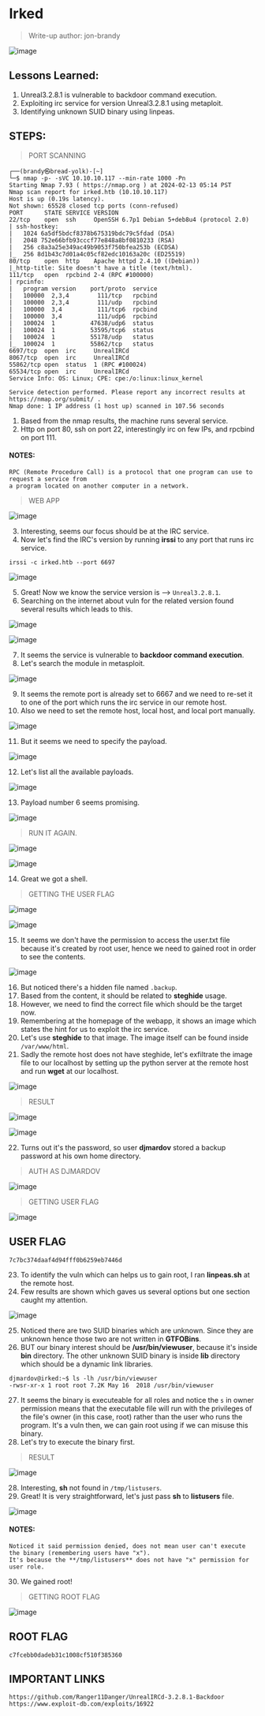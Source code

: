 # Irked
> Write-up author: jon-brandy

![image](https://github.com/jon-brandy/hackthebox/assets/70703371/b829affd-39fa-473d-9d82-2270d552f7af)


## Lessons Learned:
1. Unreal3.2.8.1 is vulnerable to backdoor command execution.
2. Exploiting irc service for version Unreal3.2.8.1 using metaploit.
3. Identifying unknown SUID binary using linpeas.

## STEPS:
> PORT SCANNING

```
┌──(brandy㉿bread-yolk)-[~]
└─$ nmap -p- -sVC 10.10.10.117 --min-rate 1000 -Pn
Starting Nmap 7.93 ( https://nmap.org ) at 2024-02-13 05:14 PST
Nmap scan report for irked.htb (10.10.10.117)
Host is up (0.19s latency).
Not shown: 65528 closed tcp ports (conn-refused)
PORT      STATE SERVICE VERSION
22/tcp    open  ssh     OpenSSH 6.7p1 Debian 5+deb8u4 (protocol 2.0)
| ssh-hostkey: 
|   1024 6a5df5bdcf8378b675319bdc79c5fdad (DSA)
|   2048 752e66bfb93cccf77e848a8bf0810233 (RSA)
|   256 c8a3a25e349ac49b9053f750bfea253b (ECDSA)
|_  256 8d1b43c7d01a4c05cf82edc10163a20c (ED25519)
80/tcp    open  http    Apache httpd 2.4.10 ((Debian))
|_http-title: Site doesn't have a title (text/html).
111/tcp   open  rpcbind 2-4 (RPC #100000)
| rpcinfo: 
|   program version    port/proto  service
|   100000  2,3,4        111/tcp   rpcbind
|   100000  2,3,4        111/udp   rpcbind
|   100000  3,4          111/tcp6  rpcbind
|   100000  3,4          111/udp6  rpcbind
|   100024  1          47638/udp6  status
|   100024  1          53595/tcp6  status
|   100024  1          55178/udp   status
|_  100024  1          55862/tcp   status
6697/tcp  open  irc     UnrealIRCd
8067/tcp  open  irc     UnrealIRCd
55862/tcp open  status  1 (RPC #100024)
65534/tcp open  irc     UnrealIRCd
Service Info: OS: Linux; CPE: cpe:/o:linux:linux_kernel

Service detection performed. Please report any incorrect results at https://nmap.org/submit/ .
Nmap done: 1 IP address (1 host up) scanned in 107.56 seconds
```

1. Based from the nmap results, the machine runs several service.
2. Http on port 80, ssh on port 22, interestingly irc on few IPs, and rpcbind on port 111.

#### NOTES:

```
RPC (Remote Procedure Call) is a protocol that one program can use to request a service from
a program located on another computer in a network.
```

> WEB APP

![image](https://github.com/jon-brandy/hackthebox/assets/70703371/1162f22c-c5c2-4bab-b7f9-4d1ae8aca4af)


3. Interesting, seems our focus should be at the IRC service.
4. Now let's find the IRC's version by running **irssi** to any port that runs irc service.

```
irssi -c irked.htb --port 6697
```

![image](https://github.com/jon-brandy/hackthebox/assets/70703371/17473e0f-a574-446b-b112-6acb46ae3224)


5. Great! Now we know the service version is --> `Unreal3.2.8.1`.
6. Searching on the internet about vuln for the related version found several results which leads to this.

![image](https://github.com/jon-brandy/hackthebox/assets/70703371/52092b8a-8c95-4e97-a3e7-86dda5451ce2)


![image](https://github.com/jon-brandy/hackthebox/assets/70703371/8e5e4570-24d1-486d-8a5c-297f6b328cf4)


7. It seems the service is vulnerable to **backdoor command execution**.
8. Let's search the module in metasploit.


![image](https://github.com/jon-brandy/hackthebox/assets/70703371/73f4fb71-d6d3-4d2b-b4fe-a2dbe38cf752)


9. It seems the remote port is already set to 6667 and we need to re-set it to one of the port which runs the irc service in our remote host.
10. Also we need to set the remote host, local host, and local port manually.

![image](https://github.com/jon-brandy/hackthebox/assets/70703371/28b87d95-1a4b-4eb7-9017-c1b1210f6d4d)


11. But it seems we need to specify the payload.


![image](https://github.com/jon-brandy/hackthebox/assets/70703371/626404d2-7e67-42f2-aee0-eb4d23ffc6b0)


12. Let's list all the available payloads.

![image](https://github.com/jon-brandy/hackthebox/assets/70703371/965d7e85-d3ba-4303-b2d0-4e7cd2d2fe5b)


13. Payload number 6 seems promising.


![image](https://github.com/jon-brandy/hackthebox/assets/70703371/4fba7d6b-1794-4c55-9e4a-d972f9cbd9f8)


> RUN IT AGAIN.


![image](https://github.com/jon-brandy/hackthebox/assets/70703371/5808df47-d4e4-4a11-8a0c-b807054797bc)


![image](https://github.com/jon-brandy/hackthebox/assets/70703371/9ad27c69-b72a-439e-8907-9aef23a1a1e3)


14. Great we got a shell.

> GETTING THE USER FLAG


![image](https://github.com/jon-brandy/hackthebox/assets/70703371/3e51d566-0f8a-4931-bf36-aecbf555aadd)



![image](https://github.com/jon-brandy/hackthebox/assets/70703371/c0bd3715-5c1c-409f-8c47-91d6b5181eed)


15. It seems we don't have the permission to access the user.txt file because it's created by root user, hence we need to gained root in order to see the contents.

![image](https://github.com/jon-brandy/hackthebox/assets/70703371/f844b38f-ffbd-416a-810d-a83ecb432e3b)


16. But noticed there's a hidden file named `.backup`.
17. Based from the content, it should be related to **steghide** usage.
18. However, we need to find the correct file which should be the target now.
19. Remembering at the homepage of the webapp, it shows an image which states the hint for us to exploit the irc service.
20. Let's use **steghide** to that image. The image itself can be found inside `/var/www/html`.
21. Sadly the remote host does not have steghide, let's exfiltrate the image file to our localhost by setting up the python server at the remote host and run **wget** at our localhost.


![image](https://github.com/jon-brandy/hackthebox/assets/70703371/bcda066f-1fd6-4860-bfb9-6a11b4c523cf)


> RESULT


![image](https://github.com/jon-brandy/hackthebox/assets/70703371/33b9dafc-97a8-4098-8f69-7cebd2c9941a)


![image](https://github.com/jon-brandy/hackthebox/assets/70703371/fdbfc665-4f25-48af-983b-998e1fb59d23)


22. Turns out it's the password, so user **djmardov** stored a backup password at his own home directory.

> AUTH AS DJMARDOV


![image](https://github.com/jon-brandy/hackthebox/assets/70703371/f72be77a-b650-4477-9fc7-71fa3db6697c)


> GETTING USER FLAG


![image](https://github.com/jon-brandy/hackthebox/assets/70703371/c4dc16e4-f95e-448e-85a9-84d2bea7e8ae)


## USER FLAG

```
7c7bc374daaf4d94fff0b6259eb7446d
```


23. To identify the vuln which can helps us to gain root, I ran **linpeas.sh** at the remote host.
24. Few results are shown which gaves us several options but one section caught my attention.


![image](https://github.com/jon-brandy/hackthebox/assets/70703371/d8494f4f-2ba4-4ae4-809e-41462dede2cb)


25. Noticed there are two SUID binaries which are unknown. Since they are unknown hence those two are not written in **GTFOBins**.
26. BUT our binary interest should be **/usr/bin/viewuser**, because it's inside **bin** directory. The other unknown SUID binary is inside **lib** directory which should be a dynamic link libraries.

```
djmardov@irked:~$ ls -lh /usr/bin/viewuser
-rwsr-xr-x 1 root root 7.2K May 16  2018 /usr/bin/viewuser
```

27. It seems the binary is executeable for all roles and notice the `s` in owner permission means that the executable file will run with the privileges of the file's owner (in this case, root) rather than the user who runs the program. It's a vuln then, we can gain root using if we can misuse this binary.
28. Let's try to execute the binary first.

> RESULT


![image](https://github.com/jon-brandy/hackthebox/assets/70703371/91d0738f-2eb0-4d4a-af88-469931ed5491)


28. Interesting, **sh** not found in `/tmp/listusers`.
29. Great! It is very straightforward, let's just pass **sh** to **listusers** file.


![image](https://github.com/jon-brandy/hackthebox/assets/70703371/d320ef21-d90a-4ab1-a36c-e746256b94cb)


#### NOTES:

```
Noticed it said permission denied, does not mean user can't execute the binary (remembering users have "x").
It's because the **/tmp/listusers** does not have "x" permission for user role.
```

30. We gained root!

> GETTING ROOT FLAG


![image](https://github.com/jon-brandy/hackthebox/assets/70703371/aacc0641-0aee-47b1-b74e-acba7467eccf)


## ROOT FLAG

```
c7fcebb0dadeb31c1008cf510f385360
```

## IMPORTANT LINKS

```
https://github.com/Ranger11Danger/UnrealIRCd-3.2.8.1-Backdoor
https://www.exploit-db.com/exploits/16922
```




